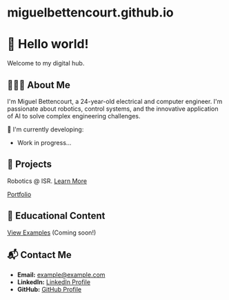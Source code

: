 # miguelbettencourt.github.io

# 👋 Hello world!
Welcome to my digital hub.

## 👨🏻‍💻 About Me
I'm Miguel Bettencourt, a 24-year-old electrical and computer engineer. I'm passionate about robotics, control systems, and the innovative application of AI to solve complex engineering challenges.

🔧 I'm currently developing:
- Work in progress...

## 🚀 Projects
Robotics @ ISR.
[Learn More](https://isr.tecnico.ulisboa.pt/)

[Portfolio](/portfolio/)

## 📘 Educational Content
[View Examples](#) (Coming soon!)

## 📬 Contact Me
- **Email:** [example@example.com](mailto:example@example.com)
- **LinkedIn:** [LinkedIn Profile](https://linkedin.com/in/your-profile)
- **GitHub:** [GitHub Profile](https://github.com/your-profile)
